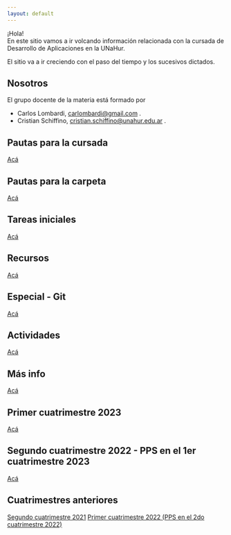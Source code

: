 ```yaml
---
layout: default
---
```


¡Hola!  
En este sitio vamos a ir volcando información relacionada con la cursada de Desarrollo de Aplicaciones en la UNaHur.

El sitio va a ir creciendo con el paso del tiempo y los sucesivos dictados.


## Nosotros
El grupo docente de la materia está formado por
- Carlos Lombardi, carlombardi@gmail.com .
- Cristian Schiffino, cristian.schiffino@unahur.edu.ar .


## Pautas para la cursada
[Acá](./pautas-para-la-cursada)

## Pautas para la carpeta
[Acá](./pautas-para-la-carpeta)

## Tareas iniciales
[Acá](./tareas-iniciales)

## Recursos
[Acá](./recursos/recursos-index)

## Especial - Git
[Acá](./git/git-index)

## Actividades
[Acá](./actividades)

## Más info
[Acá](./mas-info)

## Primer cuatrimestre 2023
[Acá](./cuatrimestres/2023s1)

## Segundo cuatrimestre 2022 - PPS en el 1er cuatrimestre 2023
[Acá](./cuatrimestres/2022s2)

## Cuatrimestres anteriores
[Segundo cuatrimestre 2021](./cuatrimestres/2021s2)
[Primer cuatrimestre 2022 (PPS en el 2do cuatrimestre 2022)](./cuatrimestres/2022s1)